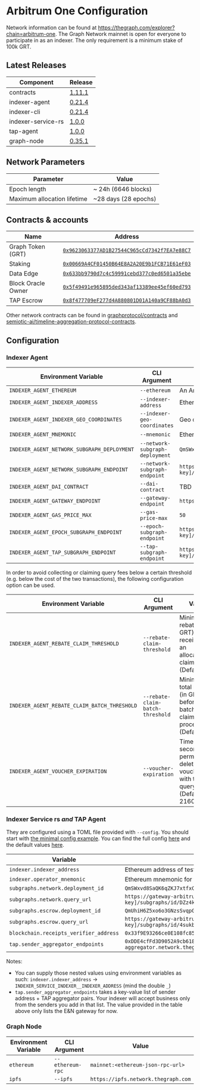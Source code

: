 # Arbitrum One Configuration

Network information can be found at https://thegraph.com/explorer?chain=arbitrum-one. The Graph Network mainnet is open for everyone to participate in as an indexer. The only requirement is a minimum stake of 100k GRT.

## Latest Releases

| Component          | Release                                                                            |
| ------------------ | ---------------------------------------------------------------------------------- |
| contracts          | [1.11.1](https://github.com/graphprotocol/contracts/releases/tag/v1.11.1)          |
| indexer-agent      | [0.21.4](https://github.com/graphprotocol/indexer/releases/tag/v0.21.4)            |
| indexer-cli        | [0.21.4](https://github.com/graphprotocol/indexer/releases/tag/v0.21.4)            |
| indexer-service-rs | [1.0.0](https://github.com/graphprotocol/indexer-rs/releases/tag/v1.0.0)           |
| tap-agent          | [1.0.0](https://github.com/graphprotocol/indexer-rs/releases/tag/v1.0.0)           |
| graph-node         | [0.35.1](https://github.com/graphprotocol/graph-node/releases/tag/v0.35.1)         |

## Network Parameters

| Parameter                   | Value                 |
| --------------------------- | --------------------  |
| Epoch length                | ~ 24h (6646 blocks)   |
| Maximum allocation lifetime | ~28 days (28 epochs)  |

## Contracts & accounts

| Name               | Address                                                                                                                |
| ------------------ | ---------------------------------------------------------------------------------------------------------------------- |
| Graph Token (GRT)  | [`0x9623063377AD1B27544C965cCd7342f7EA7e88C7`](https://arbiscan.io/address/0x9623063377AD1B27544C965cCd7342f7EA7e88C7) |
| Staking            | [`0x00669A4CF01450B64E8A2A20E9b1FCB71E61eF03`](https://arbiscan.io/address/0x00669A4CF01450B64E8A2A20E9b1FCB71E61eF03) |
| Data Edge          | [`0x633bb9790d7c4c59991cebd377c0ed6501a35ebe`](https://arbiscan.io/address/0x633bb9790d7c4c59991cebd377c0ed6501a35ebe) |
| Block Oracle Owner | [`0x5f49491e965895ded343af13389ee45ef60ed793`](https://arbiscan.io/address/0x5f49491e965895ded343af13389ee45ef60ed793) |
| TAP Escrow         | [`0x8f477709eF277d4A880801D01A140a9CF88bA0d3`](https://arbiscan.io/address/0x8f477709eF277d4A880801D01A140a9CF88bA0d3) |

Other network contracts can be found in [graphprotocol/contracts](https://github.com/graphprotocol/contracts/blob/dev/addresses.json#L752) and 
[semiotic-ai/timeline-aggregation-protocol-contracts](https://github.com/semiotic-ai/timeline-aggregation-protocol-contracts/blob/main/addresses.json).

## Configuration

### Indexer Agent

| Environment Variable                        | CLI Argument                    | Value                                                                                                                     |
| ------------------------------------------- | ------------------------------- | ------------------------------------------------------------------------------------------------------------------------- |
| `INDEXER_AGENT_ETHEREUM`                    | `--ethereum`                    | An Arbitrum mainnet node/provider                                                                                         |
| `INDEXER_AGENT_INDEXER_ADDRESS`             | `--indexer-address`             | Ethereum address of mainnet indexer                                                                                       |
| `INDEXER_AGENT_INDEXER_GEO_COORDINATES`     | `--indexer-geo-coordinates`     | Geo coordinates of mainnet indexer infrastructure                                                                         |
| `INDEXER_AGENT_MNEMONIC`                    | `--mnemonic`                    | Ethereum mnemonic for mainnet operator                                                                                    |
| `INDEXER_AGENT_NETWORK_SUBGRAPH_DEPLOYMENT` | `--network-subgraph-deployment` | `QmSWxvd8SaQK6qZKJ7xtfxCCGoRzGnoi2WNzmJYYJW9BXY`                                                                          |
| `INDEXER_AGENT_NETWORK_SUBGRAPH_ENDPOINT`   | `--network-subgraph-endpoint`   | `https://gateway-arbitrum.network.thegraph.com/api/[api-key]/subgraphs/id/DZz4kDTdmzWLWsV373w2bSmoar3umKKH9y82SUKr5qmp`   |
| `INDEXER_AGENT_DAI_CONTRACT`                | `--dai-contract`                | TBD                                                                                                                       |
| `INDEXER_AGENT_GATEWAY_ENDPOINT`            | `--gateway-endpoint`            | `https://gateway-arbitrum.network.thegraph.com/`                                                                          |
| `INDEXER_AGENT_GAS_PRICE_MAX`               | `--gas-price-max`               | `50`                                                                                                                      |
| `INDEXER_AGENT_EPOCH_SUBGRAPH_ENDPOINT`     | `--epoch-subgraph-endpoint`     | `https://gateway-arbitrum.network.thegraph.com/api/[api-key]/subgraphs/id/4KFYqUWRTZQ9gn7GPHC6YQ2q15chJfVrX43ezYcwkgxB`   |
| `INDEXER_AGENT_TAP_SUBGRAPH_ENDPOINT` | `--tap-subgraph-endpoint` | `https://gateway-arbitrum.network.thegraph.com/api/[api-key]/subgraphs/id/4sukbNVTzGELnhdnpyPqsf1QqtzNHEYKKmJkgaT8z6M1` |


In order to avoid collecting or claiming query fees below a certain threshold
(e.g. below the cost of the two transactions), the following configuration
option can be used.

| Environment Variable                         | CLI Argument                      | Value                                                                                     |
| -------------------------------------------- | --------------------------------- | ----------------------------------------------------------------------------------------- |
| `INDEXER_AGENT_REBATE_CLAIM_THRESHOLD`       | `--rebate-claim-threshold`        | Minimum rebate (in GRT) received for an allocation to claim (Default: 1)                |
| `INDEXER_AGENT_REBATE_CLAIM_BATCH_THRESHOLD` | `--rebate-claim-batch-threshold`  | Minimum total rebates (in GRT) before a batched claim is processed (Default: 5)        |
| `INDEXER_AGENT_VOUCHER_EXPIRATION`           | `--voucher-expiration`            | Time (in seconds) to permanently delete vouchers with too few query fees  (Default: 2160) |

### Indexer Service rs *and* TAP Agent

They are configured using a TOML file provided with `--config`. You should start with [the minimal config example](https://github.com/graphprotocol/indexer-rs/blob/main/config/minimal-config-example.toml). You can find the full config [here](https://github.com/graphprotocol/indexer-rs/blob/main/config/maximal-config-example.toml) and the default values 
[here](https://github.com/graphprotocol/indexer-rs/blob/main/config/default_values.toml).

| Variable                               | Value                                                                                                                   |
| -------------------------------------- | ----------------------------------------------------------------------------------------------------------------------- |
| `indexer.indexer_address`              | Ethereum address of testnet indexer                                                                                     |
| `indexer.operator_mnemonic`            | Ethereum mnemonic for testnet operator                                                                                  |
| `subgraphs.network.deployment_id`      | `QmSWxvd8SaQK6qZKJ7xtfxCCGoRzGnoi2WNzmJYYJW9BXY`                                                                        |
| `subgraphs.network.query_url`          | `https://gateway-arbitrum.network.thegraph.com/api/[api-key]/subgraphs/id/DZz4kDTdmzWLWsV373w2bSmoar3umKKH9y82SUKr5qmp` |
| `subgraphs.escrow.deployment_id`       | `QmUhiH6Z5xo6o3GNzsSvqpGKLmCt6w5WzKQ1yHk6C8AA8S`                                                                        |
| `subgraphs.escrow.query_url`           | `https://gateway-arbitrum.network.thegraph.com/api/[api-key]/subgraphs/id/4sukbNVTzGELnhdnpyPqsf1QqtzNHEYKKmJkgaT8z6M1` |
| `blockchain.receipts_verifier_address` | `0x33f9E93266ce0E108fc85DdE2f71dab555A0F05a`                                                                            |
| `tap.sender_aggregator_endpoints`      | `0xDDE4cfFd3D9052A9cb618fC05a1Cd02be1f2F467 = https://tap-aggregator.network.thegraph.com`                              |

Notes:
- You can supply those nested values using environment variables as such: `indexer.indexer_address` -> `INDEXER_SERVICE_INDEXER__INDEXER_ADDRESS` (mind the double `_`)
- `tap.sender_aggregator_endpoints` takes a key-value list of sender address + TAP aggregator pairs. Your indexer will accept business only from the senders you add in
  that list. The value provided in the table above only lists the E&N gateway for now.

### Graph Node

| Environment Variable | CLI Argument     | Value                               |
| -------------------- | ---------------- | ----------------------------------- |
| `ethereum`           | `--ethereum-rpc` | `mainnet:<ethereum-json-rpc-url>`   |
| `ipfs`               | `--ipfs`         | `https://ipfs.network.thegraph.com` |
